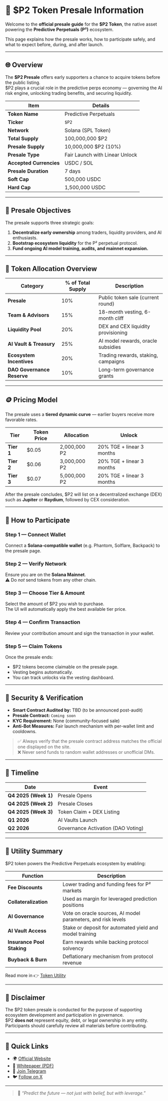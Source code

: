 # 🚀 $P2 Token Presale Information

Welcome to the **official presale guide** for the **$P2 Token**, the native asset powering the **Predictive Perpetuals (P²)** ecosystem.

This page explains how the presale works, how to participate safely, and what to expect before, during, and after launch.

---

## 🌐 Overview

The **$P2 Presale** offers early supporters a chance to acquire tokens before the public listing.  
$P2 plays a crucial role in the predictive perps economy — governing the AI risk engine, unlocking trading benefits, and securing liquidity.

| Item | Details |
|------|----------|
| **Token Name** | Predictive Perpetuals |
| **Ticker** | `$P2` |
| **Network** | Solana (SPL Token) |
| **Total Supply** | 100,000,000 $P2 |
| **Presale Supply** | 10,000,000 $P2 (10%) |
| **Presale Type** | Fair Launch with Linear Unlock |
| **Accepted Currencies** | USDC / SOL |
| **Presale Duration** | 7 days |
| **Soft Cap** | 500,000 USDC |
| **Hard Cap** | 1,500,000 USDC |

---

## 🎯 Presale Objectives

The presale supports three strategic goals:

1. **Decentralize early ownership** among traders, liquidity providers, and AI enthusiasts.  
2. **Bootstrap ecosystem liquidity** for the P² perpetual protocol.  
3. **Fund ongoing AI model training, audits, and mainnet expansion.**

---

## 💎 Token Allocation Overview

| Category | % of Total Supply | Description |
|-----------|------------------|--------------|
| **Presale** | 10% | Public token sale (current round) |
| **Team & Advisors** | 15% | 18-month vesting, 6-month cliff |
| **Liquidity Pool** | 20% | DEX and CEX liquidity provisioning |
| **AI Vault & Treasury** | 25% | AI model rewards, oracle subsidies |
| **Ecosystem Incentives** | 20% | Trading rewards, staking, campaigns |
| **DAO Governance Reserve** | 10% | Long-term governance grants |

---

## 🪙 Pricing Model

The presale uses a **tiered dynamic curve** — earlier buyers receive more favorable rates.

| Tier | Token Price | Allocation | Unlock |
|------|--------------|------------|---------|
| **Tier 1** | $0.05 | 2,000,000 P2 | 20% TGE + linear 3 months |
| **Tier 2** | $0.06 | 3,000,000 P2 | 20% TGE + linear 3 months |
| **Tier 3** | $0.07 | 5,000,000 P2 | 20% TGE + linear 3 months |

After the presale concludes, $P2 will list on a decentralized exchange (DEX) such as **Jupiter** or **Raydium**, followed by CEX consideration.

---

## 🧭 How to Participate

### Step 1 — Connect Wallet
Connect a **Solana-compatible wallet** (e.g. Phantom, Solflare, Backpack) to the presale page.

### Step 2 — Verify Network
Ensure you are on the **Solana Mainnet**.  
⚠️ Do *not* send tokens from any other chain.

### Step 3 — Choose Tier & Amount
Select the amount of $P2 you wish to purchase.  
The UI will automatically apply the best available tier price.

### Step 4 — Confirm Transaction
Review your contribution amount and sign the transaction in your wallet.

### Step 5 — Claim Tokens
Once the presale ends:
- $P2 tokens become claimable on the presale page.
- Vesting begins automatically.
- You can track unlocks via the vesting dashboard.

---

## 🔐 Security & Verification

- **Smart Contract Audited by:** TBD (to be announced post-audit)  
- **Presale Contract:** `Coming soon`  
- **KYC Requirement:** None (community-focused sale)  
- **Anti-Bot Measures:** Fair launch mechanism with per-wallet limit and cooldowns.  

> ✅ Always verify that the presale contract address matches the official one displayed on the site.  
> ❌ Never send funds to random wallet addresses or unofficial DMs.

---

## 📆 Timeline

| Date | Event |
|------|--------|
| **Q4 2025 (Week 1)** | Presale Opens |
| **Q4 2025 (Week 2)** | Presale Closes |
| **Q4 2025 (Week 3)** | Token Claim + DEX Listing |
| **Q1 2026** | AI Vaults Launch |
| **Q2 2026** | Governance Activation (DAO Voting) |

---

## 🧠 Utility Summary

$P2 token powers the Predictive Perpetuals ecosystem by enabling:

| Function | Description |
|-----------|--------------|
| **Fee Discounts** | Lower trading and funding fees for P² markets |
| **Collateralization** | Used as margin for leveraged prediction positions |
| **AI Governance** | Vote on oracle sources, AI model parameters, and risk levels |
| **AI Vault Access** | Stake or deposit for automated yield and model training |
| **Insurance Pool Staking** | Earn rewards while backing protocol solvency |
| **Buyback & Burn** | Deflationary mechanism from protocol revenue |

Read more in 👉 [Token Utility](./token-utility.md)

---

## 🧾 Disclaimer

The $P2 token presale is conducted for the purpose of supporting ecosystem development and participation in governance.  
$P2 **does not** represent equity, debt, or legal ownership in any entity.  
Participants should carefully review all materials before contributing.

---

## 🔗 Quick Links

- 🌍 [Official Website](https://p2market.ai)  
- 🧾 [Whitepaper (PDF)](../whitepaper.pdf)  
- 💬 [Join Telegram](https://t.me/p2market)  
- 🐦 [Follow on X](https://x.com/p2market)  

---

> 💬 *“Predict the future — not just with belief, but with leverage.”*
